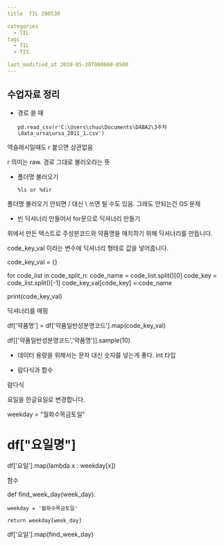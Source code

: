 ```yaml
---
title  TIL 200530

categories
  - TIL
tags
  - TIL
  - TIS

last_modified_at 2020-05-30T080600-0500
---
```


## 수업자료 정리

* 경로 쓸 때

      pd.read_csv(r'C:\Users\chuu\Documents\DABA2\3주차\data_ursa\ursa_2011_1.csv')

역슬래시일때도 r 붙으면 상관없음

r 의미는 raw. 경로 그대로 불러오라는 뜻

* 폴더명 불러오기

      %ls or %dir

폴더명 불러오기 안되면 / 대신 \ 쓰면 될 수도 있음. 그래도 안되는건 OS 문제

* 빈 딕셔너리 만들어서 for문으로 딕셔너리 만들기

위에서 만든 텍스트로 주성분코드와 약품명을 매치하기 위해 딕셔너리를 만듭니다.

code_key_val 이라는 변수에 딕셔너리 형태로 값을 넣어줍니다.

code_key_val = {}

for code_list in code_split_n:
    code_name = code_list.split()[0]
    code_key = code_list.split()[-1]
    code_key_val[code_key] = code_name

print(code_key_val)


딕셔너리를 매핑

df['약품명'] = df['약품일반성분명코드'].map(code_key_val)

df[['약품일반성분명코드','약품명']].sample(10)


* 데이터 용량을 위해서는 문자 대신 숫자를 넣는게 좋다. int 타입

* 람다식과 함수


람다식

요일을 한글요일로 변경합니다.


weekday = "월화수목금토일"

# df["요일명"]

df['요일'].map(lambda x : weekday[x])


함수

def find_week_day(week_day):

    weekday = '월화수목금토일'

    return weekday[week_day]

df['요일'].map(find_week_day)
